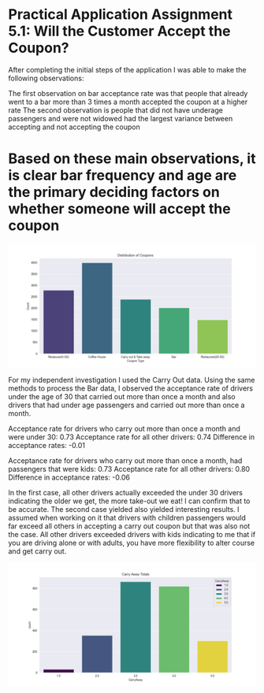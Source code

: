 # Practical Application Assignment 5.1: Will the Customer Accept the Coupon?

After completing the initial steps of the application I was able to make the following observations:

The first observation on bar acceptance rate was that people that already went to a bar more than 3 times a month accepted the coupon at a higher rate
The second observation is people that did not have underage passengers and were not widowed had the largest variance between accepting and not accepting the coupon

# Based on these main observations, it is clear bar frequency and age are the primary deciding factors on whether someone will accept the coupon

![Coupon Distribution](images/coupon_distribution.png)

For my independent investigation I used the Carry Out data. Using the same methods to process the Bar data, I observed the acceptance rate of drivers under the age of 30 that carried out more than once a month and also drivers that had under age passengers and carried out more than once a month. 

Acceptance rate for drivers who carry out more than once a month and were under 30: 0.73
Acceptance rate for all other drivers: 0.74
Difference in acceptance rates: -0.01

Acceptance rate for drivers who carry out more than once a month, had passengers that were kids: 0.73
Acceptance rate for all other drivers: 0.80
Difference in acceptance rates: -0.06

In the first case, all other drivers actually exceeded the under 30 drivers indicating the older we get, the more take-out we eat! I can confirm that to be accurate. The second case yielded also yielded interesting results. I assumed when working on it that drivers with children passengers would far exceed all others in accepting a carry out coupon but that was also not the case. All other drivers exceeded drivers with kids indicating to me that if you are driving alone or with adults, you have more flexibility to alter course and get carry out. 

![Carry Away Totals](images/carry_away_totals.png)